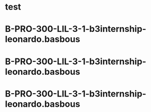 # test
# B-PRO-300-LIL-3-1-b3internship-leonardo.basbous
# B-PRO-300-LIL-3-1-b3internship-leonardo.basbous
# B-PRO-300-LIL-3-1-b3internship-leonardo.basbous
